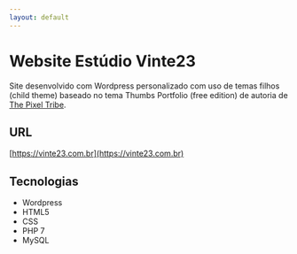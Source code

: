 ```yaml
---
layout: default
---
```


# Website Estúdio Vinte23

Site desenvolvido com Wordpress personalizado com uso de temas filhos (child theme) baseado no tema Thumbs Portfolio (free edition) de autoria de [The Pixel Tribe](https://thepixeltribe.com/).

## URL

[https://vinte23.com.br](https://vinte23.com.br)

## Tecnologias

- Wordpress
- HTML5
- CSS
- PHP 7
- MySQL
